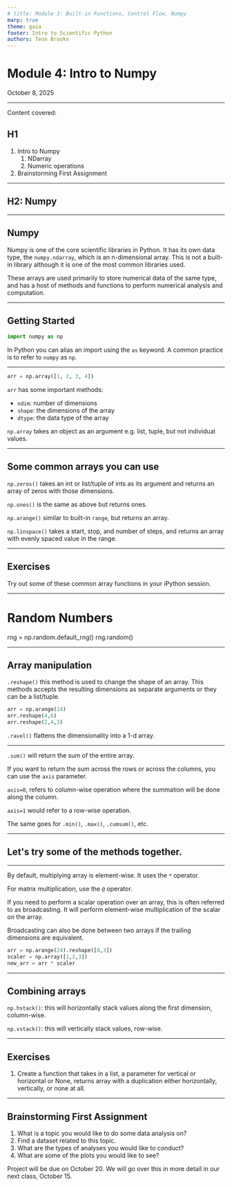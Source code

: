 ```yaml
---
# title: Module 3: Built-in Functions, Control Flow, Numpy
marp: true
theme: gaia
footer: Intro to Scientific Python
authors: Teon Brooks
---
```

<style>
    footer {
    text-align: right;
    }
</style>

# Module 4: Intro to Numpy

October 8, 2025

---
<style scoped>section { font-size: 28px; }</style>
Content covered:

## H1

1. Intro to Numpy
   1. NDarray
   2. Numeric operations
2. Brainstorming First Assignment

---

## H2: Numpy

---

## Numpy

Numpy is one of the core scientific libraries in Python. It has its own data type, the `numpy.ndarray`, which is an n-dimensional array. This is not a built-in library although it is one of the most common libraries used.

These arrays are used primarily to store numerical data of the same type, and has a host of methods and functions to perform numerical analysis and computation.

---

## Getting Started

```python
import numpy as np
```

In Python you can alias an import using the `as` keyword. A common practice is to refer to `numpy` as `np`.

---

```python
arr = np.array([1, 2, 3, 4])
```

`arr` has some important methods:
- `ndim`: number of dimensions
- `shape`: the dimensions of the array
- `dtype`: the data type of the array

`np.array` takes an object as an argument e.g. list, tuple, but not individual values.

---

## Some common arrays you can use

`np.zeros()` takes an int or list/tuple of ints as its argument and returns an array of zeros with those dimensions.

`np.ones()` is the same as above but returns ones.

`np.arange()` similar to built-in `range`, but returns an array.

`np.linspace()` takes a start, stop, and number of steps, and returns an array with evenly spaced value in the range.

---

## Exercises

Try out some of these common array functions in your iPython session.

---

# Random Numbers

rng = np.random.default_rng()
rng.random()

---

## Array manipulation

`.reshape()` this method is used to change the shape of an array. This methods accepts the resulting dimensions as separate arguments or they can be a list/tuple.

```python
arr = np.arange(24)
arr.reshape(4,6)
arr.reshape(2,4,3)
```

`.ravel()` flattens the dimensionality into a 1-d array.

---

`.sum()` will return the sum of the entire array.

If you want to return the sum across the rows or across the columns, you can use the `axis` parameter.

`axis=0`, refers to column-wise operation where the summation will be done along the column.

`axis=1` would refer to a row-wise operation.

The same goes for `.min()`, `.max()`, `.cumsum()`, etc.

---

## Let's try some of the methods together.

---

By default, multiplying array is element-wise. It uses the `*` operator.

For matrix multiplication, use the `@` operator.

If you need to perform a scalar operation over an array, this is often referred to as broadcasting. It will perform element-wise multiplication of the scalar on the array.

Broadcasting can also be done between two arrays if the trailing dimensions are equivalent.
<!-- https://numpy.org/doc/stable/user/basics.broadcasting.html -->

```python
arr = np.arange(24).reshape([8,3])
scaler = np.array([1,2,3])
new_arr = arr * scaler
```

---

## Combining arrays

`np.hstack()`: this will horizontally stack values along the first dimension, column-wise.

`np.vstack()`: this will vertically stack values, row-wise.

---

## Exercises

1. Create a function that takes in a list, a parameter for vertical or horizontal or None, returns array with a duplication either horizontally, vertically, or none at all.

---

## <!-- fit -->Brainstorming First Assignment

1. What is a topic you would like to do some data analysis on?
2. Find a dataset related to this topic.
3. What are the types of analyses you would like to conduct?
4. What are some of the plots you would like to see?

Project will be due on October 20.
We will go over this in more detail in our next class, October 15.
